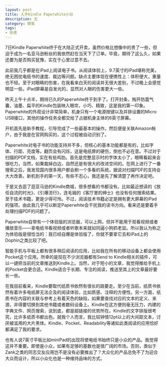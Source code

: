 ```yaml
---
layout: post
title: 入手Kindle Paperwhite小记
description: 无
category: 随笔
tags: 
- 杂感
---
```


7日Kindle Paperwhite终于在大陆正式开卖，虽然价格比想像中的贵了一些，但迫于成为一名亚马逊粉丝的我依然赶在当天下了订单。毕竟，期待了这么久，如果还要为是否购买犹豫，实在于心里过意不去。

此前我几乎都是在iPad上阅读电子书。从阅读体验上，9.7英寸的iPad堪称完美，绝无困扰电纸书的速度、裁边等问题。缺点主要体现在便携性上：体积便大，重量也不轻。至于对眼睛的伤害，在我看来白天的阅读并无很大差别，不过晚上会感觉明显一些。iPad屏幕是自发光的，显然对人眼的伤害更大一些。

昨天上午十点半，期待已久的Paperwhite终于到手了。打开封条，掏开防震气囊，油墨、扁平的Kindle包装映入眼帘，小巧、精致，这是我的第一印象。Paperwhite的外观设计非常简单，机身只有一个电源按键以及并排设置的Micro USB接口，其他的操作任务全都交给了占据机身主体的6英寸屏幕。

开机首先是新手教程，引导完成了一些最基本的操作。然后便是关联Amazon帐户，由于我是在官网购买的，这个过程被自动识别了。

Paperwhite对电子书的功能支持并不多，但核心的基本功能都是有的，比如字体、行距、亮度等。翻页会有闪烁，这是电纸屏的硬伤，倒也不必在意。不过对于扫描的PDF文档，实在有些鸡肋。首先是完整显示时的字体太小了，眼睛看起来会很吃力，当然，如果裁掉白边，自然还是有很大的改进空间的。在网上进行了一番搜索之后，我发现国内很多用户都会刷一个多看的系统，据说对扫描PDF的支持会大大改善。新机到手的第一天，有些不忍心，我还是先了解清楚了再作决定吧。

于是又去逛了逛亚马逊的Kindle商城，很多想看的书都没有。比如最近想读的《放任自流的时光》、《引爆流行》，连毛姆的《客厅里的绅士》也没有任何搜索结果。至于技术书籍，更是少得可怜。不过，阅读技术书籍必定是拥有更大屏幕的iPad的强项。由此我几乎可以断定Paperwhite会干扰我的读书方向。看来还是要着手处理扫描PDF的问题了。

Paperwhite自带有一个体验版的浏览器，可以上网，但并不能用于观看视频或者播放音乐——拿电纸书看视频或者听歌本来就如同逼小狗抓老鼠。所以我认为称之为体验版是很恰当的：我已经自爆是体验版了，你就不要拿它去和iPad上的Dophin之类比较了吧。

智能手机与平板上都有很多稍后阅读的应用，比如我在所有的移动设备上都会使用Pocket这个应用。所幸的是现在不少浏览器都有Send to Kindle相关的插件，可以一键把当前的文章推送到Kindle上。当然，对于短小的文章，我觉得推给手机上的Pocket会更合适。Kindle适合于长期、专注的阅读，推送至其上的文章最好要长一些。

在我目前看来，Kindle要取代纸质书依然有很长的路要走。至少在当前，纸质书依然有着许多电纸屏无法企及的阅读体验，比如质感、注释的方便性。另一方面，纸质书在内容的关联与参考上有着天色的缺陷，如果要查找对应的文本的定义、来源，非得要切换到其他书籍或者数码设备上。Kindle在这方便则毫无压力，内建的字典文件、网页搜索，说到底，都是超链接的优势所在。Kindle的文字排版很考究，比许多纸质书都出色。就我个人而言，我比较钟情12pt以上的大间距文本，讨厌被滥用的大片黑体。Kindle、Pocket、Readability等诸如此类阅读的应用恰好都满足了我的要求。

也有人说7英寸平板比如miniPad的出现将使电纸书始终只是小众的产品。我觉得这并不重要。即使是小众，如果有足够的基数也是很广阔的市场。否则，类似于Zank之类的同志交友应用岂不是没有必要推出了？大众化的产品总免不了为迎合大众而设计，所以小众化也是一种维持品味的方式。





